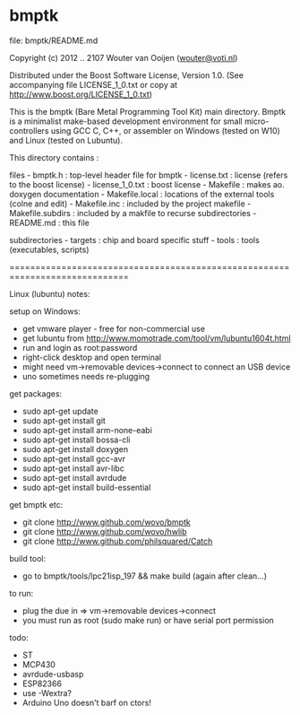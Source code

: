 # bmptk

file: bmptk/README.md

Copyright (c) 2012 .. 2107 Wouter van Ooijen (wouter@voti.nl)

Distributed under the Boost Software License, Version 1.0.
(See accompanying file LICENSE_1_0.txt or copy at
http://www.boost.org/LICENSE_1_0.txt)

This is the bmptk (Bare Metal Programming Tool Kit) main directory.
Bmptk is a minimalist make-based development environment for
small micro-controllers using GCC C, C++, or assembler on
Windows (tested on W10) and Linux (tested on Lubuntu).

This directory contains :

   files
      - bmptk.h            : top-level header file for bmptk
      - license.txt        : license (refers to the boost license)
      - license_1_0.txt    : boost license
      - Makefile           : makes ao. doxygen documentation
      - Makefile.local     : locations of the external tools (colne and edit)
      - Makefile.inc       : included by the project makefile
      - Makefile.subdirs   : included by a makfile to recurse subdirectories
      - README.md          : this file

   subdirectories
      - targets            : chip and board specific stuff
      - tools              : tools (executables, scripts)

=============================================================================

Linux (lubuntu) notes:

setup on Windows:
* get vmware player - free for non-commercial use
* get lubuntu from http://www.momotrade.com/tool/vm/lubuntu1604t.html
* run and login as root:password
* right-click desktop and open terminal
* might need vm->removable devices->connect to connect an USB device
* uno sometimes needs re-plugging

get packages:
* sudo apt-get update
* sudo apt-get install git
* sudo apt-get install arm-none-eabi
* sudo apt-get install bossa-cli
* sudo apt-get install doxygen
* sudo apt-get install gcc-avr
* sudo apt-get install avr-libc
* sudo apt-get install avrdude
* sudo apt-get install build-essential

get bmptk etc:
* git clone http://www.github.com/wovo/bmptk
* git clone http://www.github.com/wovo/hwlib
* git clone http://www.github.com/philsquared/Catch

build tool:
* go to bmptk/tools/lpc21isp_197 && make build (again after clean...)

to run:
* plug the due in => vm->removable devices->connect
* you must run as root (sudo make run) or have serial port permission

todo:
* ST
* MCP430
* avrdude-usbasp
* ESP82366
* use -Wextra?
* Arduino Uno doesn't barf on ctors!
